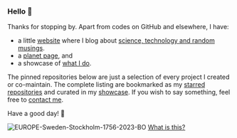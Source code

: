 ### Hello 👋

Thanks for stopping by. Apart from codes on GitHub and elsewhere, I have:

- a little [website][site] where I blog about [science, technology and random musings][blog].
- a [planet page][planet], and
- a showcase of [what I do][what].

The pinned repositories below are just a selection of every project I created or co-maintain.
The complete listing are bookmarked as my [starred repositories][star] and curated in my [showcase][what].
If you wish to say something, feel free to [contact me][where].

Have a good day! 🌅 

<!--
https://user-images.githubusercontent.com/9155111/122616964-b162b600-d08b-11eb-8d27-bf151da1a07b.mp4
-->
![EUROPE-Sweden-Stockholm-1756-2023-BO](https://github.com/user-attachments/assets/076eba26-3efa-4990-b8b7-1bf475413ba9)
[What is this?](https://fluid.quest/show-your-stripes-day.html)

[site]:   https://fluid.quest
[blog]:   https://fluid.quest/archives
[where]:  https://fluid.quest/pages/contact.html
[what]:   https://fluid.quest/pages/showcase.html
[planet]: https://fluid.quest/pages/planet.html
[star]:   https://github.com/ashwinvis?direction=desc&sort=stars&tab=stars
